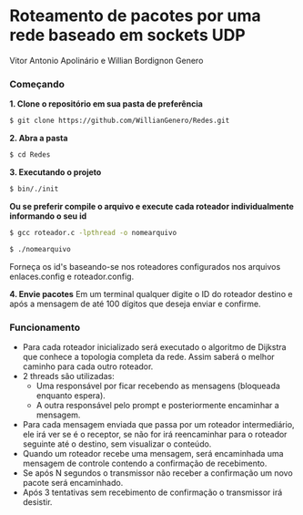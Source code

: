 # Roteamento de pacotes por uma rede baseado em sockets UDP
Vitor Antonio Apolinário e Willian Bordignon Genero

### Começando

**1. Clone o repositório em sua pasta de preferência**
```sh
$ git clone https://github.com/WillianGenero/Redes.git
```

**2. Abra a pasta**
```sh
$ cd Redes
```

**3. Executando o projeto**
 ```sh
$ bin/./init
```

**Ou se preferir compile o arquivo e execute cada roteador individualmente informando o seu id**
 ```sh
$ gcc roteador.c -lpthread -o nomearquivo
```
 ```sh
$ ./nomearquivo
```
Forneça os id's baseando-se nos roteadores configurados nos arquivos enlaces.config e roteador.config.

**4. Envie pacotes**
Em um terminal qualquer digite o ID do roteador destino e após a mensagem de até 100 dígitos que deseja enviar e confirme.

### Funcionamento
- Para cada roteador inicializado será executado o algoritmo de Dijkstra que conhece a topologia completa da rede. Assim saberá o melhor caminho para cada outro roteador.
- 2 threads são utilizadas:
	-  Uma responsável por ficar recebendo as mensagens (bloqueada enquanto espera).
	-  A outra responsável pelo prompt e posteriormente encaminhar a mensagem.
- Para cada mensagem enviada que passa por um roteador intermediário, ele irá ver se é o receptor, se não for irá reencaminhar para o roteador seguinte até o destino, sem visualizar o conteúdo.
- Quando um roteador recebe uma mensagem, será encaminhada uma mensagem de controle contendo a confirmação de recebimento.
- Se após N segundos o transmissor não receber a confirmação um novo pacote será encaminhado.
- Após 3 tentativas sem recebimento de confirmação o transmissor irá desistir.